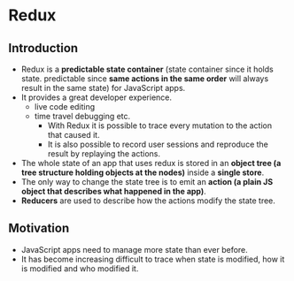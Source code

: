 # Redux

## Introduction

* Redux is a **predictable state container** (state container since it holds state. predictable since **same actions in the same order** will always result in the same state) for JavaScript apps.
* It provides a great developer experience.
  * live code editing
  * time travel debugging etc.
    * With Redux it is possible to trace every mutation to the action that caused it.
    * It is also possible to record user sessions and reproduce the result by replaying the actions.
* The whole state of an app that uses redux is stored in an **object tree (a tree structure holding objects at the nodes)** inside a **single store**.
* The only way to change the state tree is to emit an **action (a plain JS object that describes what happened in the app)**.
* **Reducers** are used to describe how the actions modify the state tree.

## Motivation

* JavaScript apps need to manage more state than ever before.
* It has become increasing difficult to trace when state is modified, how it is modified and who modified it.
